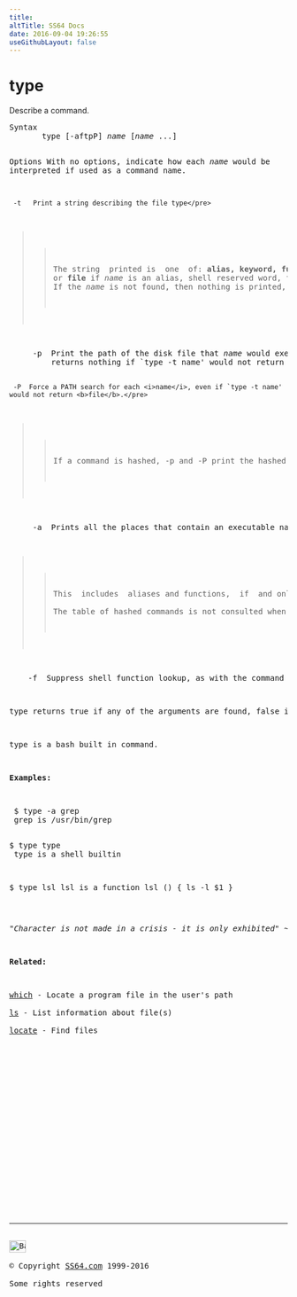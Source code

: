 ```yaml
---
title:
altTitle: SS64 Docs
date: 2016-09-04 19:26:55
useGithubLayout: false
---
```

<!-- #BeginLibraryItem "/Library/head_osx.lbi" --><!-- #EndLibraryItem --><h1>type</h1> 
<p>Describe a command.</p>
<pre>Syntax
       type [-aftpP] <i>name</i> [<i>name</i> ...]

Options
     With no options, indicate how each <i>name</i> would be interpreted if used as a command name.

     -t   Print a string describing the file type</pre>
<blockquote>
<blockquote>
<p>The string  printed is  one  of: <b>alias, keyword, function, builtin</b>, 
or <b>file</b> if <i>name </i>is an alias, shell reserved word, function, builtin, or disk file, respectively. 
If the <i>name</i> is not found, then nothing is printed, and an exit status of false is returned. </p>
</blockquote>
</blockquote>
<pre>     -p  Print the path of the disk file that <i>name</i> would execute as a command.
         returns nothing if `type -t name' would not return <b>file</b>.

     -P  Force a PATH search for each <i>name</i>, even if `type -t name' would not return <b>file</b>.</pre>
<blockquote>
<blockquote>
<p>If a command is hashed, -p and -P print the hashed value, not necessarily  the file that appears first in PATH. </p>
</blockquote>
</blockquote>
<pre>     -a  Prints all the places that contain an executable named <i>name</i>. </pre>
<blockquote>
<blockquote>
<p>This  includes  aliases and functions,  if  and only if the -p option is not also used.  <br>
The table of hashed commands is not consulted when using -a. </p>
</blockquote>
</blockquote>
<pre>    -f  Suppress shell function lookup, as with the command builtin.</pre>
<p>type returns true if any of the arguments are found, false if none are found.</p>
<p>type is a bash built in command.</p>
<p><b>Examples:</b></p>
<pre> $ type -a grep
 grep is /usr/bin/grep
 
 $ type type<br> type is a shell builtin

 $ type lsl
 lsl is a function
 lsl ()
 {
    ls -l $1
 }</pre>
<p class="quote"><i>"Character is not made in a crisis - it is only exhibited" ~ Robert Freeman </i></p>
<p><b>Related:</b></p>
<p><a href="which.html">which</a> - Locate a program file in the user's path <br>
<a href="ls.html">ls</a> - List information about file(s) <br>
<a href="locate.html">locate</a> - Find files</p><!-- #BeginLibraryItem "/Library/foot_osx.lbi" --><p>
<!-- OSX300 -->
<ins class="adsbygoogle" style="display:inline-block;width:300px;height:250px" data-ad-client="ca-pub-6140977852749469" data-ad-slot="1823340303"></ins>
<script>
(adsbygoogle = window.adsbygoogle || []).push({});
</script></p>
<hr>
<div id="bl" class="footer"><a href="type.html#"><img src="../images/top.png" width="30" height="22" alt="Back to the Top"></a></div>
<div id="br" class="footer, tagline">© Copyright <a href="../index.html">SS64.com</a> 1999-2016<br>
Some rights reserved</div><!-- #EndLibraryItem -->
